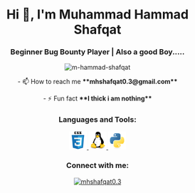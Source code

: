 <h1 align="center">Hi 👋, I'm Muhammad Hammad Shafqat</h1>
<h3 align="center">Beginner Bug Bounty Player | Also a good Boy.....</h3>

<p align="center"> <img src="https://komarev.com/ghpvc/?username=m-hammad-shafqat&label=Profile%20views&color=0e75b6&style=flat" alt="m-hammad-shafqat" /> </p>

<p align="center">- 📫 How to reach me <b>**mhshafqat0.3@gmail.com**</b></p>

<p align="center">- ⚡ Fun fact <b>**I thick i am nothing**</b></p>
<h3 align="center">Languages and Tools:</h3>
<p align="center"> <a href="https://www.w3schools.com/css/" target="_blank" rel="noreferrer"> <img src="https://raw.githubusercontent.com/devicons/devicon/master/icons/css3/css3-original-wordmark.svg" alt="css3" width="40" height="40"/> </a> <a href="https://www.linux.org/" target="_blank" rel="noreferrer"> <img src="https://raw.githubusercontent.com/devicons/devicon/master/icons/linux/linux-original.svg" alt="linux" width="40" height="40"/> </a> <a href="https://www.python.org" target="_blank" rel="noreferrer"> <img src="https://raw.githubusercontent.com/devicons/devicon/master/icons/python/python-original.svg" alt="python" width="40" height="40"/> </a> </p>

<h3 align="center">Connect with me:</h3>
<p align="center">
<a href="https://instagram.com/mhshafqat0.3" target="blank"><img align="center" src="https://raw.githubusercontent.com/rahuldkjain/github-profile-readme-generator/master/src/images/icons/Social/instagram.svg" alt="mhshafqat0.3" height="30" width="40" /></a>
</p><br><br><br>

